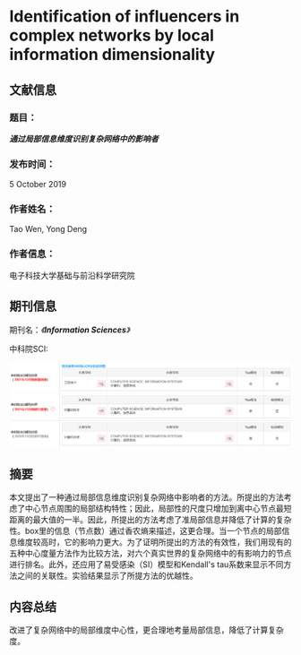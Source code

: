 # Identification of influencers in complex networks by local information dimensionality

## 文献信息

### 题目：

***通过局部信息维度识别复杂网络中的影响者***

### 	发布时间： 

5 October 2019

### 作者姓名：

Tao Wen, Yong Deng

### **作者信息：**

电子科技大学基础与前沿科学研究院

## 期刊信息

期刊名：*《**Information Sciences**》*

中科院SCI:  

![sci分区](sci.png)



## 摘要

本文提出了一种通过局部信息维度识别复杂网络中影响者的方法。所提出的方法考虑了中心节点周围的局部结构特性；因此，局部性的尺度只增加到离中心节点最短距离的最大值的一半。因此，所提出的方法考虑了准局部信息并降低了计算的复杂性。box里的信息（节点数）通过香农熵来描述，这更合理。当一个节点的局部信息维度较高时，它的影响力更大。为了证明所提出的方法的有效性，我们用现有的五种中心度量方法作为比较方法，对六个真实世界的复杂网络中的有影响力的节点进行排名。此外，还应用了易受感染（SI）模型和Kendall's tau系数来显示不同方法之间的关联性。实验结果显示了所提方法的优越性。

## 内容总结

改进了复杂网络中的局部维度中心性，更合理地考量局部信息，降低了计算复杂度。
